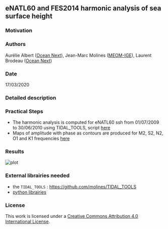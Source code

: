 ## eNATL60 and FES2014 harmonic analysis of sea surface height

### Motivation

### Authors

Aurélie Albert ([Ocean Next](https://ocean-next.fr)), Jean-Marc Molines ([MEOM-IGE](https://github.com/meom-group.io)), Laurent Brodeau ([Ocean Next](https://ocean-next.fr))

### Date

17/03/2020

### Detailed description

### Practical Steps

  - The harmonic analysis is computed for eNATL60 ssh from 01/07/2009 to 30/06/2010 using TIDAL_TOOLS, script [here](https://github.com/ocean-next/eNATL60/tree/master/analysis/barotropic-tide/scripts/make_tidal_amp_phase.ksh)
  - Maps of amplitude with phase as contours are produced for M2, S2, N2, O1 and K1 frequencies [here](https://github.com/ocean-next/eNATL60/blob/master/analysis/barotropic-tide/notebooks/2020-03-17-AA-maps-amp-phase-M2-eNATL60-FES2014.ipynb)
  
### Results

![plot](https://github.com/ocean-next/eNATL60/tree/master/analysis/barotropic-tide/plots/maps_amp_phi_M2N2S2K1O1_eNATL60-FES2014.png)
  

### External librairies needed

  - the `TIDAL_TOOLS` :  https://github.com/molines/TIDAL_TOOLS
  - [python librairies](environment.yaml)

### License
This work is licensed under a <a rel="license" href="http://creativecommons.org/licenses/by/4.0/">Creative Commons Attribution 4.0 International License</a>.
